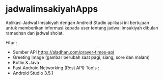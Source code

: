 # jadwalimsakiyahApps
Aplikasi Jadwal Imsakiyah dengan Android Studio
aplikasi ini bertujuan untuk memberikan informasi kepada user tentang jadwal imsakiyah dibulan ramadhan dan jadwal sholat.

Fitur :
- Sumber API https://aladhan.com/prayer-times-api
- Greeting Image (gambar berubah saat pagi, siang, sore dan malam)
- Kotlin & Java
- Fast Android Networking (Rest API)
Tools :
- Android Studio 3.5.1

